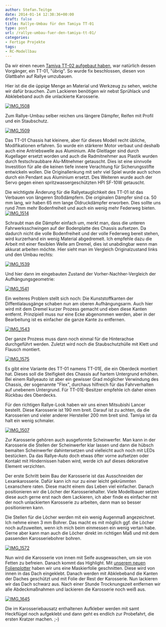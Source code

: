 ```yaml
---
author: Stefan.Teitge
date: 2014-01-14 12:38:36+00:00
draft: false
title: Rallye-Umbau für den Tamiya TT-01
type: post
url: /rallye-umbau-fuer-den-tamiya-tt-01/
categories:
- Fertige Projekte
tags:
- RC-Modellbau
---
```


Da wir einen neuen [Tamiya TT-02 aufgebaut haben](/aufbau-eines-tamiya-tt-02-rc-modellautos/), war natürlich dessen Vorgänger, ein TT-01, "übrig". So wurde fix beschlossen, diesen von Glattbahn auf Rallye umzubauen.<!-- more -->

Hier ist die die üppige Menge an Material und Werkzeug zu sehen, welche wir dafür brauchen. Zum Lackieren benötigen wir nebst Sprühlack und Abklebeband auch die unlackierte Karosserie.

[![IMG_1508](/wp-content/uploads/2013/10/IMG_1508-1024x680.jpg)
](/wp-content/uploads/2013/10/IMG_1508.jpg)

Zum Rallye-Umbau selber reichen uns längere Dämpfer, Reifen mit Profil und ein Staubschutz.

[![IMG_1509](/wp-content/uploads/2013/10/IMG_1509-1024x680.jpg)
](/wp-content/uploads/2013/10/IMG_1509.jpg)

Das TT-01 Chassis hat kleinere, aber für dieses Modell recht übliche, Modifikationen erfahren. So wurde ein stärkerer Motor verbaut und deshalb auch eine Antriebswelle aus Aluminium. Alle Gleitlager sind durch Kugellager ersetzt worden und auch die Radmitnehmer aus Plastik wurden durch festschraubbare Alu-Mitnehmer getauscht. Dies ist eine sinnvolle Investition für alle die keinen tiefe innere Verachtung für Sicherungsstifte entwickeln wollen. Die Originallenkung mit sehr viel Spiel wurde auch schon durch ein Pendant aus Aluminium ersetzt. Des Weiteren wurde auch der Servo gegen einen spritzwassergeschützten HPI SF-10W getauscht.

Die wichtigste Änderung für die Rallyetauglichkeit des TT-01 ist das Verbauen von längeren Stoßdämpfern. Die originalen Dämpfer sind ca. 50 mm lang, wir haben 65 mm lange Öldruckdämpfer erworben. Dies sollte uns rund 7mm mehr Bodenfreiheit und auch ein wenig mehr Federweg bieten.[![IMG_1514](/wp-content/uploads/2013/10/IMG_1514-1024x680.jpg)
](/wp-content/uploads/2013/10/IMG_1514.jpg)

Schraubt man die Dämpfer einfach um, merkt man, dass die unteren Fahrwerksschwingen auf der Bodenplatte des Chassis aufsetzen. Da dadurch nicht die volle Bodenfreiheit und der volle Federweg bereit stehen, wird kurzerhand ein wenig Material abgedremelt. Ich empfehle dazu die Arbeit mit einer flexiblen Welle am Dremel, dies ist unabdingbar wenn man akkurat arbeiten möchte. Hier sieht man im Vergleich Originalzustand links und den Umbau rechts:

[![IMG_1539](/wp-content/uploads/2013/10/IMG_1539-1024x680.jpg)
](/wp-content/uploads/2013/10/IMG_1539.jpg)

Und hier dann im eingebauten Zustand der Vorher-Nachher-Vergleich der Aufhängungsgeometrie:

[![IMG_1541](/wp-content/uploads/2013/10/IMG_1541-1024x680.jpg)
](/wp-content/uploads/2013/10/IMG_1541.jpg)

Ein weiteres Problem stellt sich noch: Die Kunststoffkanten der Diffentialausgänge schaben nun am oberen Aufhängungsarm. Auch hier wird mit dem Dremel kurzer Prozess gemacht und eben diese Kanten entfernt. Prinzipiell muss nur eine Ecke abgenommen werden, aber in der Bearbeitung ist es einfacher die ganze Kante zu entfernen.

[![IMG_1543](/wp-content/uploads/2013/10/IMG_1543-1024x680.jpg)
](/wp-content/uploads/2013/10/IMG_1543.jpg)

Der ganze Prozess muss dann noch einmal für die Hinterachse durchgeführt werden. Zuletzt wird noch die Staubschutzhülle mit Klett und Flausch montiert.

[![IMG_1575](/wp-content/uploads/2013/10/IMG_1575-1024x680.jpg)
](/wp-content/uploads/2013/10/IMG_1575.jpg)

Es gibt eine Variante des TT-01 namens TT-01E, die ein Oberdeck montiert hat. Dieses soll die Steifigkeit des Chassis auf hartem Untergrund erhöhen. Bei einem Rallyeauto ist aber ein gewisser Grad möglicher Verwindung des Chassis, der sogenannte "Flex", durchaus hilfreich für das Fahrverhalten auf unebenem Untergrund. Für TT-01E-Besitzer empfehle ich daher einen Rückbau des Oberdecks.

Für den richtigen Rallye-Look haben wir uns einen Mitsubishi Lancer bestellt. Diese Karosserie ist 190 mm breit. Darauf ist zu achten, da die Karosserien und vieler anderer Hersteller 200 mm breit sind. Tamiya ist da halt ein wenig schmaler.

[![IMG_1507](/wp-content/uploads/2013/10/IMG_1507-1024x680.jpg)
](/wp-content/uploads/2013/10/IMG_1507.jpg)

Zur Karosserie gehören auch ausgeformte Scheinwerfer. Man kann in der Karosserie die Stellen der Scheinwerfer klar lassen und dann die hübsch bemalten Scheinwerfer dahintersetzen und vielleicht auch noch mit LEDs bestücken. Da das Rallye-Auto doch etwas öfter vorne aufsetzen oder Kontakt mit Hindernissen haben wird, werde ich auf dieses dekorative Element verzichten.

Der erste Schritt beim Bau der Karosserie ist das Ausschneiden der Lexankarosserie. Dafür kann ich nur zu einer leicht gekrümmten Lexanschere raten. Diese macht einem das Leben viel einfacher. Danach positionieren wir die Löcher der Karosseriehalter. Viele Modellbauer setzen diese auch gerne erst nach dem Lackieren, ich aber finde es einfacher mit der noch unlackierten Karosserie zu arbeiten, dann man so besser positionieren kann.

Die Stellen für die Löcher werden mit ein wenig Augenmaß angezeichnet. Ich nehme einen 3 mm Bohrer. Das macht es mit möglich ggf. die Löcher noch aufzuweiten, wenn ich mich beim einmessen ein wenig vertan habe. Gerne aber kann man auch die Löcher direkt im richtigen Maß und mit dem passenden Karosseriebohrer bohren.

[![IMG_1572](/wp-content/uploads/2013/10/IMG_1572-1024x680.jpg)
](/wp-content/uploads/2013/10/IMG_1572.jpg)

Nun wird die Karosserie von innen mit Seife ausgewaschen, um sie von Fetten zu befreien. Danach kommt das Highlight. Mit [unserem neuen Folienplotter](/maschinennachwuchs-schneideplotter-helo-hsp-720-ng/) haben wir uns eine Maskierfolie geschnitten. Diese wird von innen in das Dach eingeklebt. Danach werden mit Abklebeband die Kanten der Daches geschützt und mit Folie der Rest der Karosserie. Nun lackieren wir das Dach schwarz aus. Nach einer Stunde Trocknungszeit entfernen wir alle Abdeckmaßnahmen und lackieren die Karosserie noch weiß aus.

[![IMG_1645](/wp-content/uploads/2013/10/IMG_1645-1024x680.jpg)
](/wp-content/uploads/2013/10/IMG_1645.jpg)

Die im Karosseriebausatz enthaltenen Aufkleber werden mit samt Heckflügel noch aufgeklebt und dann geht es endlich zur Probefahrt, die ersten Kratzer machen. ;-)
